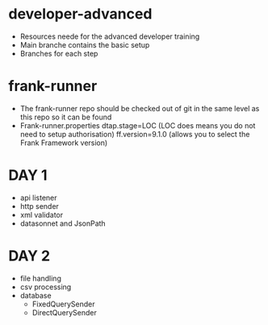 # developer-advanced
- Resources neede for the advanced developer training
- Main branche contains the basic setup 
- Branches for each step 


# frank-runner
- The frank-runner repo should be checked out of git in the same level as this repo so it can be found
- Frank-runner.properties
  dtap.stage=LOC (LOC does means you do not need to setup authorisation)
  ff.version=9.1.0 (allows you to select the Frank Framework version)

# DAY 1
- api listener 
- http sender
- xml validator
- datasonnet and JsonPath


# DAY 2 
- file handling
- csv processing 
- database 
  - FixedQuerySender
  - DirectQuerySender

